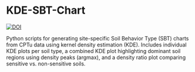 # KDE-SBT-Chart
[![DOI](https://zenodo.org/badge/1013029130.svg)](https://doi.org/10.5281/zenodo.15797233)

Python scripts for generating site-specific Soil Behavior Type (SBT) charts from CPTu data using kernel density estimation (KDE). Includes individual KDE plots per soil type, a combined KDE plot highlighting dominant soil regions using density peaks (argmax), and a density ratio plot comparing sensitive vs. non-sensitive soils.
